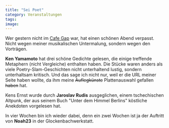 ```yaml
---
title: "Sei Poet"
category: Veranstaltungen
tags: 
image: 
---
```


Wer gestern nicht im [Cafe Gap](http://www.speakandspin.de/) war, hat einen schönen Abend verpasst. Nicht wegen meiner musikalischen Untermalung, sondern wegen den Vorträgen.

**Ken Yamamoto** hat drei schöne Gedichte gelesen, die einige treffende Metaphern (nicht Vergleiche) enthalten haben. Die Stücke waren anders als viele Poetry-Slam-Geschichten nicht unterhaltend lustig, sondern unterhaltsam kritisch. Und das sage ich nicht nur, weil er die URL meiner Seite haben wollte, da ihm meine ~~Auflegkünste~~ Plattenauswahl gefallen ~~haben~~ hat.

Kens Ernst wurde durch **Jaroslav Rudis** ausgeglichen, einem tschechischen Altpunk, der aus seinem Buch "Unter dem Himmel Berlins" köstliche Anekdoten vorgelesen hat.

In vier Wochen bin ich wieder dabei, denn ein zwei Wochen ist ja der Auftritt von **Noah23** in der Glockenbachwerkstatt.

